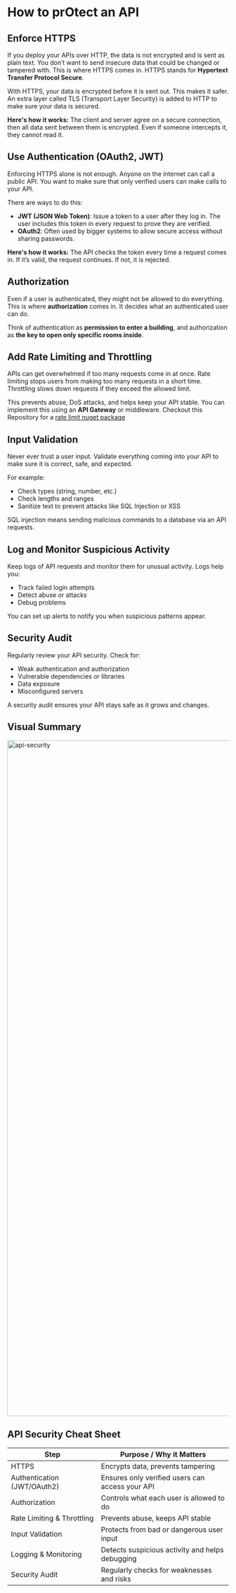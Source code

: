 # How to prOtect an API

## Enforce HTTPS
If you deploy your APIs over HTTP, the data is not encrypted and is sent as plain text. You don’t want to send insecure data that could be changed or tampered with. This is where HTTPS comes in. HTTPS stands for **Hypertext Transfer Protocol Secure**.  

With HTTPS, your data is encrypted before it is sent out. This makes it safer. An extra layer called TLS (Transport Layer Security) is added to HTTP to make sure your data is secured.  

**Here's how it works:** The client and server agree on a secure connection, then all data sent between them is encrypted. Even if someone intercepts it, they cannot read it.


## Use Authentication (OAuth2, JWT)
Enforcing HTTPS alone is not enough. Anyone on the internet can call a public API. You want to make sure that only verified users can make calls to your API.  

There are ways to do this:  
- **JWT (JSON Web Token)**: Issue a token to a user after they log in. The user includes this token in every request to prove they are verified.  
- **OAuth2**: Often used by bigger systems to allow secure access without sharing passwords.  

**Here's how it works:** The API checks the token every time a request comes in. If it’s valid, the request continues. If not, it is rejected.


## Authorization
Even if a user is authenticated, they might not be allowed to do everything. This is where **authorization** comes in. It decides what an authenticated user can do.  

Think of authentication as **permission to enter a building**, and authorization as **the key to open only specific rooms inside**.


## Add Rate Limiting and Throttling
APIs can get overwhelmed if too many requests come in at once. Rate limiting stops users from making too many requests in a short time. Throttling slows down requests if they exceed the allowed limit.  

This prevents abuse, DoS attacks, and helps keep your API stable. You can implement this using an **API Gateway** or middleware.
Checkout this Repository for a [rate limit nuget package](https://github.com/selfmadecode/Throttlr.Api.RateLimit)


## Input Validation
Never ever trust a user input. Validate everything coming into your API to make sure it is correct, safe, and expected.  

For example:  
- Check types (string, number, etc.)  
- Check lengths and ranges  
- Sanitize text to prevent attacks like SQL Injection or XSS  

SQL injection means sending malicious commands to a database via an API requests.


## Log and Monitor Suspicious Activity
Keep logs of API requests and monitor them for unusual activity. Logs help you:  
- Track failed login attempts  
- Detect abuse or attacks  
- Debug problems  

You can set up alerts to notify you when suspicious patterns appear.


## Security Audit
Regularly review your API security. Check for:  
- Weak authentication and authorization  
- Vulnerable dependencies or libraries  
- Data exposure  
- Misconfigured servers  

A security audit ensures your API stays safe as it grows and changes.

## Visual Summary
<img width="1024" height="1536" alt="api-security" src="https://github.com/user-attachments/assets/d2fa7a43-f931-49be-9dd1-d0b4c446d47b" />


## API Security Cheat Sheet

| Step                         | Purpose / Why it Matters                              |
|------------------------------|-------------------------------------------------------|
| HTTPS                        | Encrypts data, prevents tampering                     |
| Authentication (JWT/OAuth2)  | Ensures only verified users can access your API       |
| Authorization                | Controls what each user is allowed to do              |
| Rate Limiting & Throttling   | Prevents abuse, keeps API stable                      |
| Input Validation             | Protects from bad or dangerous user input             |
| Logging & Monitoring         | Detects suspicious activity and helps debugging       |
| Security Audit               | Regularly checks for weaknesses and risks             |
